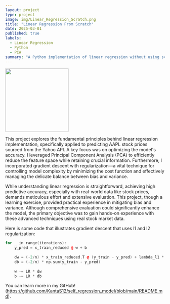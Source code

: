 ```yaml
---
layout: project
type: project
image: img/Linear_Regression_Scratch.png
title: "Linear Regression From Scratch"
date: 2025-03-01
published: true
labels:
  - Linear Regression
  - Python
  - PCA
summary: "A Python implementation of linear regression without using scikit-learn's built-in regression models. This project demonstrates the fundamental concepts of linear regression through a stock price prediction model for Apple Inc. (AAPL)."
---
```

<div class="text-center p-4">
  <img width="200px" src="..img/Linear_Regression_Scratch.png" class="img-thumbnail" >
</div>

This project explores the fundamental principles behind linear regression implementation, specifically applied to predicting AAPL stock prices sourced from the Yahoo API. A key focus was on optimizing the model's accuracy. I leveraged Principal Component Analysis (PCA) to efficiently reduce the feature space while retaining crucial information. Furthermore, I incorporated gradient descent with regularization—a vital technique for controlling model complexity by minimizing the cost function and effectively managing the delicate balance between bias and variance.

While understanding linear regression is straightforward, achieving high predictive accuracy, especially with real-world data like stock prices, demands meticulous effort and extensive evaluation. This project, though a learning exercise, provided practical experience in mitigating bias and variance. Although comprehensive evaluation could significantly enhance the model, the primary objective was to gain hands-on experience with these advanced techniques using real stock market data.

Here is some code that illustrates gradient descent that uses l1 and l2 regularization:

```cpp
for _ in range(iterations):
    y_pred = x_train_reduced @ w + b
    
    dw = (-2/n) * x_train_reduced.T @ (y_train - y_pred) + lambda_l1 * np.sign(w) + 2 * lambda_l2 * w
    db = (-2/n) * np.sum(y_train - y_pred)
    
    w -= LR * dw
    b -= LR * db
```

You can learn more in my GitHub!(https://github.com/KantaS12/self_regression_model/blob/main/README.md).
